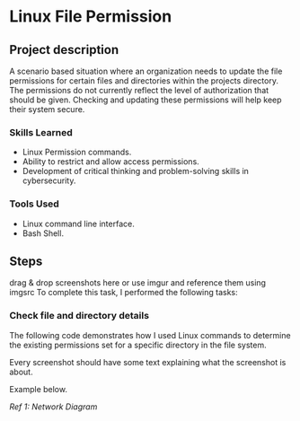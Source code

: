 # Linux File Permission


## Project description
A scenario based situation where an organization needs to update the file permissions for certain files and directories within the projects directory. The permissions do not currently reflect the level of authorization that should be given. Checking and updating these permissions will help keep their system secure. 

### Skills Learned

- Linux Permission commands.
- Ability to restrict and allow access permissions.
- Development of critical thinking and problem-solving skills in cybersecurity.

### Tools Used

- Linux command line interface.
- Bash Shell.

## Steps
drag & drop screenshots here or use imgur and reference them using imgsrc
To complete this task, I performed the following tasks:
### Check file and directory details
The following code demonstrates how I used Linux commands to determine the existing permissions set for a specific directory in the file system.














Every screenshot should have some text explaining what the screenshot is about.

Example below.

*Ref 1: Network Diagram*
